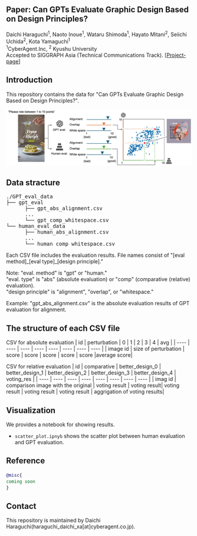 ## Paper: Can GPTs Evaluate Graphic Design Based on Design Principles?
Daichi Haraguchi<sup>1</sup>, Naoto Inoue<sup>1</sup>, Wataru Shimoda<sup>1</sup>, Hayato Mitani<sup>2</sup>, Seiichi Uchida<sup>2</sup>, Kota Yamaguchi<sup>1</sup>  
<sup>1</sup>CyberAgent.Inc, <sup>2</sup> Kyushu University  
Accepted to SIGGRAPH Asia (Technical Communications Track).
[[Project-page](https://cyberagentailab.github.io/Graphic-design-evaluation/)]

## Introduction
This repository contains the data for "Can GPTs Evaluate Graphic Design Based on Design Principles?".

<img src = "https://github.com/CyberAgentAILab/Graphic-design-evaluation/blob/projectpage/docs/images/teaser.jpg" title = "teaser" >

## Data stracture
<pre>
./GPT_eval_data
├── gpt_eval
      ├── gpt_abs_alignment.csv
      ...
      └── gpt_comp_whitespace.csv
└── human_eval_data
      ├── human_abs_alignment.csv
      ...
      └── human_comp_whitespace.csv
</pre>
Each CSV file includes the evaluation results.
File names consist of "[eval method]_[eval type]\_[design principle]."

Note:
"eval. method" is "gpt" or "human."  
"eval. type" is "abs" (absolute evaluation) or "comp" (comparative (relative) evaluation).  
"design principle" is "alignment", "overlap", or "whitespace."  

Example:
"gpt_abs_alignment.csv" is the absolute evaluation results of GPT evaluation for alignment. 

## The structure of each CSV file
CSV for absolute evaluation
| id | perturbation | 0 | 1 | 2 | 3 | 4 | avg |
| ---- | ---- | ---- | ---- | ---- | ---- | ---- | ---- |
| image id | size of perturbation | score | score | score | score | score |average score|

CSV for relative evaluation
| id | comparative | better_design_0 | better_design_1 | better_design_2 | better_design_3 | better_design_4 | voting_res |
| ---- | ---- | ---- | ---- | ---- | ---- | ---- | ---- |
| imag id | comparison image with the original | voting result | voting result| voting result | voting result | voting result | aggrigation of voting results|


## Visualization
We provides a notebook for showing results.  
- `scatter_plot.ipnyb` shows the scatter plot between human evaluation and GPT evaluation.  

## Reference
```bibtex
@misc{
coming soon
}
```

## Contact
This repository is maintained by Daichi Haraguchi(haraguchi_daichi_xa[at]cyberagent.co.jp).

